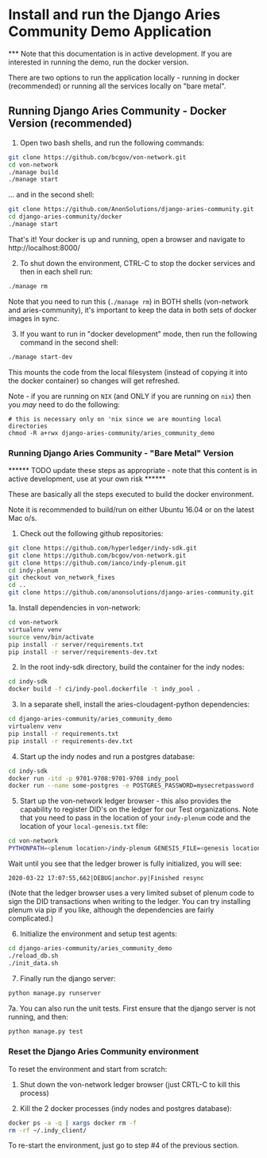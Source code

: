 # Install and run the Django Aries Community Demo Application

*** Note that this documentation is in active development.  If you are interested in running the demo, run the docker version.

There are two options to run the application locally - running in docker (recommended) or running all the services locally on "bare metal".


## Running Django Aries Community - Docker Version (recommended)

1. Open two bash shells, and run the following commands:

```bash
git clone https://github.com/bcgov/von-network.git
cd von-network
./manage build
./manage start
```

... and in the second shell:

```bash
git clone https://github.com/AnonSolutions/django-aries-community.git
cd django-aries-community/docker
./manage start
```

That's it!  Your docker is up and running, open a browser and navigate to http://localhost:8000/

2. To shut down the environment, CTRL-C to stop the docker services and then in each shell run:

```bash
./manage rm
```

Note that you need to run this (`./manage rm`) in BOTH shells (von-network and aries-community), it's important to keep the data in both sets of docker images in sync.

3. If you want to run in "docker development" mode, then run the following command in the second shell:

```bash
./manage start-dev
```

This mounts the code from the local filesystem (instead of copying it into the docker container) so changes will get refreshed.

Note - if you are running on `NIX` (and ONLY if you are running on `nix`) then you *may* need to do the following:

```
# this is necessary only on 'nix since we are mounting local directories
chmod -R a+rwx django-aries-community/aries_community_demo
```

### Running Django Aries Community - "Bare Metal" Version

****** TODO update these steps as appropriate - note that this content is in active development, use at your own risk ******

These are basically all the steps executed to build the docker environment.

Note it is recommended to build/run on either Ubuntu 16.04 or on the latest Mac o/s.

1. Check out the following github repositories:

```bash
git clone https://github.com/hyperledger/indy-sdk.git
git clone https://github.com/bcgov/von-network.git
git clone https://github.com/ianco/indy-plenum.git
cd indy-plenum
git checkout von_network_fixes
cd ..
git clone https://github.com/anonsolutions/django-aries-community.git
```

1a. Install dependencies in von-network:

```bash
cd von-network
virtualenv venv
source venv/bin/activate
pip install -r server/requirements.txt
pip install -r server/requirements-dev.txt
```

2. In the root indy-sdk directory, build the container for the indy nodes:

```bash
cd indy-sdk
docker build -f ci/indy-pool.dockerfile -t indy_pool .
```

3. In a separate shell, install the aries-cloudagent-python dependencies:

```bash
cd django-aries-community/aries_community_demo
virtualenv venv
pip install -r requirements.txt
pip install -r requirements-dev.txt
```

4. Start up the indy nodes and run a postgres database:

```bash
cd indy-sdk
docker run -itd -p 9701-9708:9701-9708 indy_pool
docker run --name some-postgres -e POSTGRES_PASSWORD=mysecretpassword -d -p 5432:5432 postgres -c 'log_statement=all' -c 'logging_collector=on' -c 'log_destination=stderr'
```

5. Start up the von-network ledger browser - this also provides the capability to register DID's on the ledger for our Test organizations.  Note that you need to pass in the location of your `indy-plenum` code and the location of your `local-genesis.txt` file:

```bash
cd von-network
PYTHONPATH=<plenum location>/indy-plenum GENESIS_FILE=<genesis location>/local-genesis.txt REGISTER_NEW_DIDS=true PORT=9000 python -m server.server
```

Wait until you see that the ledger brower is fully initialized, you will see:

```
2020-03-22 17:07:55,662|DEBUG|anchor.py|Finished resync
```

(Note that the ledger browser uses a very limited subset of plenum code to sign the DID transactions when writing to the ledger.  You can try installing plenum via pip if you like, although the dependencies are fairly complicated.)

6. Initialize the environment and setup test agents:

```bash
cd django-aries-community/aries_community_demo
./reload_db.sh
./init_data.sh
```

7. Finally run the django server:

```bash
python manage.py runserver
```

7a. You can also run the unit tests.  First ensure that the django server is not running, and then:

```bash
python manage.py test
```

### Reset the Django Aries Community environment

To reset the environment and start from scratch:

1. Shut down the von-network ledger browser (just CRTL-C to kill this process)

2. Kill the 2 docker processes (indy nodes and postgres database):

```bash
docker ps -a -q | xargs docker rm -f
rm -rf ~/.indy_client/
```

To re-start the environment, just go to step #4 of the previous section.

